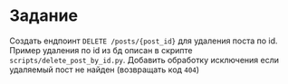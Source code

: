 # Задание

Создать ендпоинт `DELETE /posts/{post_id}` для удаления поста по id. Пример удаления по id из бд описан в скрипте `scripts/delete_post_by_id.py`. Добавить обработку исключения если удаляемый пост не найден (возвращать код `404`)